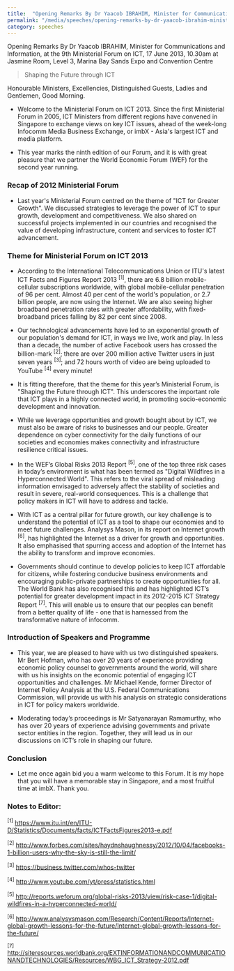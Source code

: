 ```yaml
---
title:  "Opening Remarks By Dr Yaacob IBRAHIM, Minister for Communications and Information, at the 9th Ministerial Forum on ICT"
permalink: "/media/speeches/opening-remarks-by-dr-yaacob-ibrahim-minister-for-communications-and-information-at-the-9th-ministerial-forum-on-ict"
category: speeches
---
```


Opening Remarks By Dr Yaacob IBRAHIM, Minister for Communications and Information, at the 9th Ministerial Forum on ICT, 17 June 2013, 10.30am at Jasmine Room, Level 3, Marina Bay Sands Expo and Convention Centre

> Shaping the Future through ICT

Honourable Ministers,
Excellencies,
Distinguished Guests,
Ladies and Gentlemen,
Good Morning.

* Welcome to the Ministerial Forum on ICT 2013. Since the first Ministerial Forum in 2005, ICT Ministers from different regions have convened in Singapore to exchange views on key ICT issues, ahead of the week-long Infocomm Media Business Exchange, or imbX - Asia's largest ICT and media platform.

* This year marks the ninth edition of our Forum, and it is with great pleasure that we partner the World Economic Forum (WEF) for the second year running.

### **Recap of 2012 Ministerial Forum**
* Last year's Ministerial Forum centred on the theme of "ICT for Greater Growth". We discussed strategies to leverage the power of ICT to spur growth, development and competitiveness. We also shared on successful projects implemented in our countries and recognised the value of developing infrastructure, content and services to foster ICT advancement.

### **Theme for Ministerial Forum on ICT 2013**
* According to the International Telecommunications Union or ITU's latest ICT Facts and Figures Report 2013 <sup>[1]</sup>, there are 6.8 billion mobile-cellular subscriptions worldwide, with global mobile-cellular penetration of 96 per cent. Almost 40 per cent of the world's population, or 2.7 billion people, are now using the Internet. We are also seeing higher broadband penetration rates with greater affordability, with fixed-broadband prices falling by 82 per cent since 2008.

* Our technological advancements have led to an exponential growth of our population's demand for ICT, in ways we live, work and play. In less than a decade, the number of active Facebook users has crossed the billion-mark <sup>[2]</sup>; there are over 200 million active Twitter users in just seven years <sup>[3]</sup>; and 72 hours worth of video are being uploaded to YouTube <sup>[4]</sup> every minute!

* It is fitting therefore, that the theme for this year’s Ministerial Forum, is "Shaping the Future through ICT". This underscores the important role that ICT plays in a highly connected world, in promoting socio-economic development and innovation.

* While we leverage opportunities and growth bought about by ICT, we must also be aware of risks to businesses and our people. Greater dependence on cyber connectivity for the daily functions of our societies and economies makes connectivity and infrastructure resilience critical issues.

* In the WEF’s Global Risks 2013 Report <sup>[5]</sup>, one of the top three risk cases in today’s environment is what has been termed as "Digital Wildfires in a Hyperconnected World". This refers to the viral spread of misleading information envisaged to adversely affect the stability of societies and result in severe, real-world consequences. This is a challenge that policy makers in ICT will have to address and tackle.

* With ICT as a central pillar for future growth, our key challenge is to understand the potential of ICT as a tool to shape our economies and to meet future challenges. Analysys Mason, in its report on Internet growth <sup>[6]</sup>, has highlighted the Internet as a driver for growth and opportunities. It also emphasised that spurring access and adoption of the Internet has the ability to transform and improve economies.

* Governments should continue to develop policies to keep ICT affordable for citizens, while fostering conducive business environments and encouraging public-private partnerships to create opportunities for all. The World Bank has also recognised this and has highlighted ICT’s potential for greater development impact in its 2012-2015 ICT Strategy Report <sup>[7]</sup>. This will enable us to ensure that our peoples can benefit from a better quality of life - one that is harnessed from the transformative nature of infocomm.

### **Introduction of Speakers and Programme**
* This year, we are pleased to have with us two distinguished speakers. Mr Bert Hofman, who has over 20 years of experience providing economic policy counsel to governments around the world, will    share with us his insights on the economic potential of engaging ICT opportunities and challenges. Mr Michael Kende, former Director of Internet Policy Analysis at the U.S. Federal Communications Commission, will provide us with his analysis on strategic considerations in ICT for policy makers worldwide.

* Moderating today’s proceedings is Mr Satyanarayan Ramamurthy, who has over 20 years of experience advising governments and private sector entities in the region. Together, they will lead us in our discussions on ICT’s role in shaping our future.

### **Conclusion**
* Let me once again bid you a warm welcome to this Forum. It is my hope that you will have a memorable stay in Singapore, and a most fruitful time at imbX. Thank you.

### **Notes to Editor:**
<sup>[1]</sup> <https://www.itu.int/en/ITU-D/Statistics/Documents/facts/ICTFactsFigures2013-e.pdf>

<sup>[2]</sup> <http://www.forbes.com/sites/haydnshaughnessy/2012/10/04/facebooks-1-billion-users-why-the-sky-is-still-the-limit/>

<sup>[3]</sup> <https://business.twitter.com/whos-twitter>

<sup>[4]</sup> <http://www.youtube.com/yt/press/statistics.html>

<sup>[5]</sup> <http://reports.weforum.org/global-risks-2013/view/risk-case-1/digital-wildfires-in-a-hyperconnected-world/>

<sup>[6]</sup> <http://www.analysysmason.com/Research/Content/Reports/Internet-global-growth-lessons-for-the-future/Internet-global-growth-lessons-for-the-future/>

<sup>[7]</sup> <http://siteresources.worldbank.org/EXTINFORMATIONANDCOMMUNICATIONANDTECHNOLOGIES/Resources/WBG_ICT_Strategy-2012.pdf>
